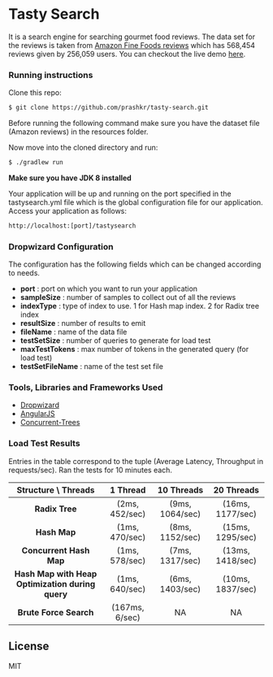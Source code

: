 # Tasty Search

It is a search engine for searching gourmet food reviews. The data set for the reviews is taken from [Amazon Fine Foods reviews](http://snap.stanford.edu/data/web-FineFoods.html) which has 568,454 reviews given by 256,059 users.
You can checkout the live demo [here](http://prashkr.com/tastysearch/).

### Running instructions

Clone this repo:
```sh
$ git clone https://github.com/prashkr/tasty-search.git
```
Before running the following command make sure you have the dataset file (Amazon reviews) in the resources folder.

Now move into the cloned directory and run:
```sh
$ ./gradlew run
```
**Make sure you have JDK 8 installed**

Your application will be up and running on the port specified in the tastysearch.yml file which is the global configuration file for our application. Access your application as follows:
```sh
http://localhost:[port]/tastysearch
```

### Dropwizard Configuration
The configuration has the following fields which can be changed according to needs.
* **port** : port on which you want to run your application
* **sampleSize** : number of samples to collect out of all the reviews
* **indexType** : type of index to use. 1 for Hash map index. 2 for Radix tree index
* **resultSize** : number of results to emit
* **fileName** : name of the data file
*  **testSetSize** : number of queries to generate for load test
*   **maxTestTokens** : max number of tokens in the generated query (for load test)
*   **testSetFileName** : name of the test set file

### Tools, Libraries and Frameworks Used
* [Dropwizard](https://github.com/dropwizard/dropwizard)
* [AngularJS](https://github.com/angular/angular.js)
* [Concurrent-Trees](https://github.com/npgall/concurrent-trees)

### Load Test Results

Entries in the table correspond to the tuple (Average Latency, Throughput in requests/sec). Ran the tests for 10 minutes each.

|              **Structure \ Threads**             |  **1 Thread**  |  **10 Threads** |  **20 Threads**  |
|:------------------------------------------------:|:--------------:|:---------------:|:----------------:|
|                  **Radix Tree**                  | (2ms, 452/sec) | (9ms, 1064/sec) | (16ms, 1177/sec) |
|                   **Hash Map**                   | (1ms, 470/sec) | (8ms, 1152/sec) | (15ms, 1295/sec) |
|              **Concurrent Hash Map**             | (1ms, 578/sec) | (7ms, 1317/sec) | (13ms, 1418/sec) |
| **Hash Map with Heap Optimization during query** | (1ms, 640/sec) | (6ms, 1403/sec) | (10ms, 1837/sec) |
|              **Brute Force Search**              | (167ms, 6/sec) |        NA       |        NA        |

License
----
MIT